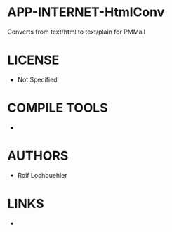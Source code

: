 APP-INTERNET-HtmlConv
=====================

Converts from text/html to text/plain for PMMail


LICENSE
===============
* Not Specified

COMPILE TOOLS
===============
* 

AUTHORS
===============
* Rolf Lochbuehler

LINKS
===============
* 
